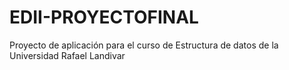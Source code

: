 # EDII-PROYECTOFINAL
Proyecto de aplicación para el curso de Estructura de datos de la Universidad Rafael Landivar

